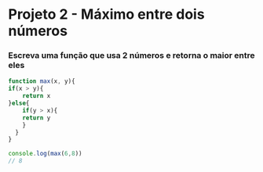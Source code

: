 # Projeto 2 - Máximo entre dois números

### Escreva uma função que usa 2 números e retorna o maior entre eles

```jsx
function max(x, y){
if(x > y){
	return x 
}else{
	if(y > x){
	return y
    }
  }
}

console.log(max(6,8))
// 8 
```